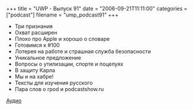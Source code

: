 +++
title = "UWP - Выпуск 91"
date = "2006-09-21T11:11:00"
categories = ["podcast"]
filename = "ump_podcast91"
+++


- Три признания
- Охват расширен
- Плохо про Apple и хорошо о словаре
- Готовимся к #100
- Лотерея на работе и страшная служба безопасности
- Уникальное предложение
- Вопросы о утилизации, спорте и поцелуях
- В защиту Карла
- Мы и на хабре!
- Тексты для изучения русского
- Пара слов о rpod и podcastshow.ru

[Аудио](https://podcast.umputun.com/media/ump_podcast91.mp3)
<audio src="https://podcast.umputun.com/media/ump_podcast91.mp3" preload="none">